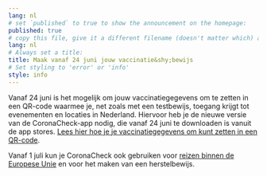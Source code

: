 ```yaml
---
lang: nl
# set `published` to true to show the announcement on the homepage:
published: true
# copy this file, give it a different filename (doesn't matter which) and, in this example, change lang to 'en' to translate the message to English and show it on the English homepage:
lang: nl
# Always set a title:
title: Maak vanaf 24 juni jouw vaccinatie&shy;bewijs
# Set styling to 'error' or 'info'
style: info
---
```

Vanaf 24 juni is het mogelijk om jouw vaccinatiegegevens om te zetten in een QR-code waarmee je, net zoals met een testbewijs, toegang krijgt tot evenementen en locaties in Nederland. Hiervoor heb je de nieuwe versie van de CoronaCheck-app nodig, die vanaf 24 juni te downloaden is vanuit de app stores. <a href="/nl/faq/1-1-hoe-werkt-de-coronacheck-app/">Lees hier hoe je je vaccinatiegegevens om kunt zetten in een QR-code</a>. 

Vanaf 1 juli kun je CoronaCheck ook gebruiken voor [reizen binnen de Europese Unie](https://www.rijksoverheid.nl/onderwerpen/coronavirus-vaccinatie/vraag-en-antwoord/wat-is-het-eu-digitaal-corona-certificaat) en voor het maken van een herstelbewijs.
